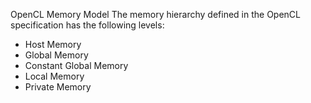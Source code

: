 OpenCL Memory Model
The memory hierarchy defined in the OpenCL specification has the following levels: 
* Host Memory 
* Global Memory 
* Constant Global Memory 
* Local Memory
* Private Memory 